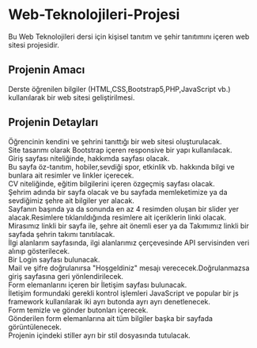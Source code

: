 # Web-Teknolojileri-Projesi
Bu Web Teknolojileri dersi için kişisel tanıtım ve şehir tanıtımını içeren web sitesi projesidir.

## Projenin Amacı <br/>
Derste öğrenilen bilgiler (HTML,CSS,Bootstrap5,PHP,JavaScript vb.) kullanılarak bir web sitesi geliştirilmesi.

## Projenin Detayları <br/>

Öğrencinin kendini ve şehrini tanıttığı bir web sitesi oluşturulacak. <br/>
Site tasarımı olarak Bootstrap içeren responsive bir yapı kullanılacak. <br/>
Giriş sayfası niteliğinde, hakkımda sayfası olacak. <br/> 
Bu sayfa öz-tanıtım, hobiler,sevdiği spor, etkinlik vb. hakkında bilgi ve bunlara ait resimler ve linkler içerecek. <br/> 
CV niteliğinde, eğitim bilgilerini içeren özgeçmiş sayfası olacak. <br/>
Şehrim adında bir sayfa olacak ve bu sayfada memleketimize ya da sevdiğimiz şehre ait bilgiler yer alacak. <br/>
Sayfanın başında ya da sonunda en az 4 resimden oluşan bir slider yer alacak.Resimlere tıklanıldığında resimlere ait içeriklerin linki olacak. <br/>
Mirasımız linkli bir sayfa ile, şehre ait önemli eser ya da Takımımız linkli bir sayfada şehrin takımı tanıtılacak. <br/>
İlgi alanlarım sayfasında, ilgi alanlarımız çerçevesinde API servisinden veri alınıp gösterilecek. <br/>
Bir Login sayfası bulunacak. <br/>
Mail ve şifre doğrulanırsa "Hoşgeldiniz" mesajı verececek.Doğrulanmazsa giriş sayfasına geri yönlendirilecek. <br/> 
Form elemanlarını içeren bir İletişim sayfası bulunacak. <br/>
İletişim formundaki gerekli kontrol işlemleri JavaScript ve popular bir js framework kullanılarak iki ayrı butonda ayrı ayrı denetlenecek. <br/>
Form temizle ve gönder butonları içerecek. <br/>
Gönderilen form elemanlarına ait tüm bilgiler başka bir sayfada görüntülenecek. <br/>
Projenin içindeki stiller ayrı bir stil dosyasında tutulacak. <br/>




